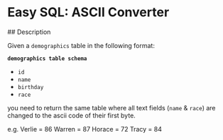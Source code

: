 # Easy SQL: ASCII Converter

## Description

Given a `demographics` table in the following format:

**`demographics table schema`**

* `id`
* `name`
* `birthday`
* `race`

you need to return the same table where all text fields (`name` & `race`) are changed to the ascii code of their first byte.

e.g. Verlie = 86 Warren = 87 Horace = 72 Tracy = 84
